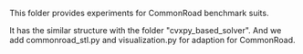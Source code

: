 This folder provides experiments for CommonRoad benchmark suits.

It has the similar structure with the folder "cvxpy_based_solver". And we add commonroad_stl.py and visualization.py for adaption for CommonRoad.
